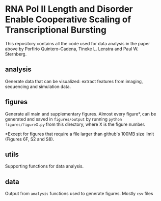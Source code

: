 # RNA Pol II Length and Disorder Enable Cooperative Scaling of Transcriptional Bursting
This repository contains all the code used for data analysis in the paper above by Porfirio Quintero-Cadena, Tineke L. Lenstra and Paul W. Sternberg.

## analysis
Generate data that can be visualized: extract features from imaging, sequencing and simulation data.
## figures
Generate all main and supplementary figures. Almost every figure\*, can be generated and saved in `figures/output` by running `python figures/figureX.py` from this directory, where X is the figure number.

\*Except for figures that require a file larger than github's 100MB size limit (Figures 6F, S2 and S8).
## utils
Supporting functions for data analysis.
## data
Output from `analysis` functions used to generate figures. Mostly `csv` files
